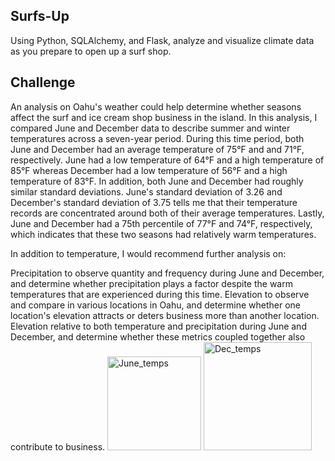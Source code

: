 ## Surfs-Up
Using Python, SQLAlchemy, and Flask, analyze and visualize climate data as you prepare to open up a surf shop.

## Challenge
An analysis on Oahu's weather could help determine whether seasons affect the surf and ice cream shop business in the island. In this analysis, I compared June and December data to describe summer and winter temperatures across a seven-year period. During this time period, both June and December had an average temperature of 75°F and and 71°F, respectively. June had a low temperature of 64°F and a high temperature of 85°F whereas December had a low temperature of 56°F and a high temperature of 83°F. In addition, both June and December had roughly similar standard deviations. June's standard deviation of 3.26 and December's standard deviation of 3.75 tells me that their temperature records are concentrated around both of their average temperatures. Lastly, June and December had a 75th percentile of 77°F and 74°F, respectively, which indicates that these two seasons had relatively warm temperatures.

In addition to temperature, I would recommend further analysis on:

Precipitation to observe quantity and frequency during June and December, and determine whether precipitation plays a factor despite the warm temperatures that are experienced during this time.
Elevation to observe and compare in various locations in Oahu, and determine whether one location's elevation attracts or deters business more than another location.
Elevation relative to both temperature and precipitation during June and December, and determine whether these metrics coupled together also contribute to business.
<img width="150" alt="June_temps" src="https://user-images.githubusercontent.com/99519095/171575857-affc6cac-3172-4c7a-bf15-c1a61391cf75.png">
<img width="173" alt="Dec_temps" src="https://user-images.githubusercontent.com/99519095/171575883-c2757b41-64cc-4c12-b50b-c098c0a073e3.png">
